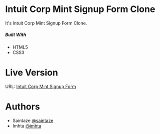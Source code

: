 # Intuit Corp Mint Signup Form Clone

It's Intuit Corp Mint Signup Form Clone. 

##### Built With
+ HTML5
+ CSS3

# Live Version
URL: [Intuit Corp Mint Signup Form](https://html-signup-form.imhta.now.sh)

# Authors
+ Saintaze [@saintaze](https://github.com/saintaze/)
+ Imhta [@imhta](https://github.com/imhta)


